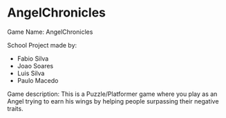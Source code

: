 # AngelChronicles
Game Name: AngelChronicles

School Project made by:
- Fabio Silva
- Joao Soares
- Luis Silva 
- Paulo Macedo

Game description:
This is a Puzzle/Platformer game where you play as an Angel trying to earn his wings by helping people surpassing their negative traits.
